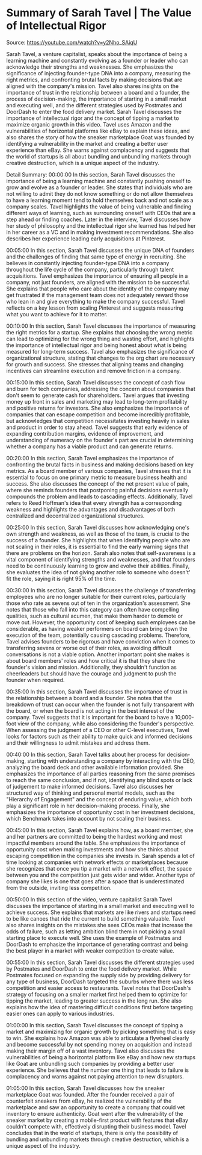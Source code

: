 # Summary of Sarah Tavel | The Value of Intellectual Rigor

Source: https://youtube.com/watch?v=y2Nho_SAiqU

Sarah Tavel, a venture capitalist, speaks about the importance of being a learning machine and constantly evolving as a founder or leader who can acknowledge their strengths and weaknesses. She emphasizes the significance of injecting founder-type DNA into a company, measuring the right metrics, and confronting brutal facts by making decisions that are aligned with the company's mission. Tavel also shares insights on the importance of trust in the relationship between a board and a founder, the process of decision-making, the importance of starting in a small market and executing well, and the different strategies used by Postmates and DoorDash to enter the food delivery market.
Sarah Tavel discusses the importance of intellectual rigor and the concept of tipping a market to maximize organic growth in this video. Tavel uses Amazon and the vulnerabilities of horizontal platforms like eBay to explain these ideas, and also shares the story of how the sneaker marketplace Goat was founded by identifying a vulnerability in the market and creating a better user experience than eBay. She warns against complacency and suggests that the world of startups is all about bundling and unbundling markets through creative destruction, which is a unique aspect of the industry.

Detail Summary: 
00:00:00
In this section, Sarah Tavel discusses the importance of being a learning machine and constantly pushing oneself to grow and evolve as a founder or leader. She states that individuals who are not willing to admit they do not know something or do not allow themselves to have a learning moment tend to hold themselves back and not scale as a company scales. Tavel highlights the value of being vulnerable and finding different ways of learning, such as surrounding oneself with CEOs that are a step ahead or finding coaches. Later in the interview, Tavel discusses how her study of philosophy and the intellectual rigor she learned has helped her in her career as a VC and in making investment recommendations. She also describes her experience leading early acquisitions at Pinterest.

00:05:00
In this section, Sarah Tavel discusses the unique DNA of founders and the challenges of finding that same type of energy in recruiting. She believes in constantly injecting founder-type DNA into a company throughout the life cycle of the company, particularly through talent acquisitions. Tavel emphasizes the importance of ensuring all people in a company, not just founders, are aligned with the mission to be successful. She explains that people who care about the identity of the company may get frustrated if the management team does not adequately reward those who lean in and give everything to make the company successful. Tavel reflects on a key lesson from scaling Pinterest and suggests measuring what you want to achieve for it to matter.

00:10:00
In this section, Sarah Tavel discusses the importance of measuring the right metrics for a startup. She explains that choosing the wrong metric can lead to optimizing for the wrong thing and wasting effort, and highlights the importance of intellectual rigor and being honest about what is being measured for long-term success. Tavel also emphasizes the significance of organizational structure, stating that changes to the org chart are necessary for growth and success. She stresses that aligning teams and changing incentives can streamline execution and remove friction in a company.

00:15:00
In this section, Sarah Tavel discusses the concept of cash flow and burn for tech companies, addressing the concern about companies that don't seem to generate cash for shareholders. Tavel argues that investing money up front in sales and marketing may lead to long-term profitability and positive returns for investors. She also emphasizes the importance of companies that can escape competition and become incredibly profitable, but acknowledges that competition necessitates investing heavily in sales and product in order to stay ahead. Tavel suggests that early evidence of expanding contribution margins, evidence of improvement, and understanding of numeracy on the founder's part are crucial in determining whether a company has a viable product and can generate returns.

00:20:00
In this section, Sarah Tavel emphasizes the importance of confronting the brutal facts in business and making decisions based on key metrics. As a board member of various companies, Tavel stresses that it is essential to focus on one primary metric to measure business health and success. She also discusses the concept of the net present value of pain, where she reminds founders that postponing painful decisions eventually compounds the problem and leads to cascading effects. Additionally, Tavel refers to Reed Hoffman's idea that every strength has a corresponding weakness and highlights the advantages and disadvantages of both centralized and decentralized organizational structures.

00:25:00
In this section, Sarah Tavel discusses how acknowledging one's own strength and weakness, as well as those of the team, is crucial to the success of a founder. She highlights that when identifying people who are not scaling in their roles, it is essential to find the early warning signs that there are problems on the horizon. Sarah also notes that self-awareness is a vital component of identifying strengths and weaknesses, and that founders need to be continuously learning to grow and evolve their abilities. Finally, she evaluates the idea of not giving another role to someone who doesn't' fit the role, saying it is right 95% of the time.

00:30:00
In this section, Sarah Tavel discusses the challenge of transferring employees who are no longer suitable for their current roles, particularly those who rate as sevens out of ten in the organization's assessment. She notes that those who fall into this category can often have compelling qualities, such as cultural acumen, that make them harder to demote or move out. However, the opportunity cost of keeping such employees can be considerable, as having weaker performers on board can bring down the execution of the team, potentially causing cascading problems. Therefore, Tavel advises founders to be rigorous and have conviction when it comes to transferring sevens or worse out of their roles, as avoiding difficult conversations is not a viable option. Another important point she makes is about board members' roles and how critical it is that they share the founder's vision and mission. Additionally, they shouldn't function as cheerleaders but should have the courage and judgment to push the founder when required.

00:35:00
In this section, Sarah Tavel discusses the importance of trust in the relationship between a board and a founder. She notes that the breakdown of trust can occur when the founder is not fully transparent with the board, or when the board is not acting in the best interest of the company. Tavel suggests that it is important for the board to have a 10,000-foot view of the company, while also considering the founder's perspective. When assessing the judgment of a CEO or other C-level executives, Tavel looks for factors such as their ability to make quick and informed decisions and their willingness to admit mistakes and address them.

00:40:00
In this section, Sarah Tavel talks about her process for decision-making, starting with understanding a company by interacting with the CEO, analyzing the board deck and other available information provided. She emphasizes the importance of all parties reasoning from the same premises to reach the same conclusion, and if not, identifying any blind spots or lack of judgement to make informed decisions. Tavel also discusses her structured way of thinking and personal mental models, such as the "Hierarchy of Engagement" and the concept of enduring value, which both play a significant role in her decision-making process. Finally, she emphasizes the importance of opportunity cost in her investment decisions, which Benchmark takes into account by not scaling their business.

00:45:00
In this section, Sarah Tavel explains how, as a board member, she and her partners are committed to being the hardest working and most impactful members around the table. She emphasizes the importance of opportunity cost when making investments and how she thinks about escaping competition in the companies she invests in. Sarah spends a lot of time looking at companies with network effects or marketplaces because she recognizes that once you tip a market with a network effect, the space between you and the competition just gets wider and wider. Another type of company she likes is one that goes after a space that is underestimated from the outside, inviting less competition.

00:50:00
In this section of the video, venture capitalist Sarah Tavel discusses the importance of starting in a small market and executing well to achieve success. She explains that markets are like rivers and startups need to be like canoes that ride the current to build something valuable. Tavel also shares insights on the mistakes she sees CEOs make that increase the odds of failure, such as letting ambition blind them in not picking a small starting place to execute well. She uses the example of Postmates and DoorDash to emphasize the importance of generating contrast and being the best player in a market with weaker competition to create value.

00:55:00
In this section, Sarah Tavel discusses the different strategies used by Postmates and DoorDash to enter the food delivery market. While Postmates focused on expanding the supply side by providing delivery for any type of business, DoorDash targeted the suburbs where there was less competition and easier access to restaurants. Tavel notes that DoorDash's strategy of focusing on a smaller market first helped them to optimize for tipping the market, leading to greater success in the long run. She also explains how the idea of mastering difficult conditions first before targeting easier ones can apply to various industries.

01:00:00
In this section, Sarah Tavel discusses the concept of tipping a market and maximizing for organic growth by picking something that is easy to win. She explains how Amazon was able to articulate a flywheel clearly and become successful by not spending money on acquisition and instead making their margin off of a vast inventory. Tavel also discusses the vulnerabilities of being a horizontal platform like eBay and how new startups like Goat are unbundling such companies by providing a better user experience. She believes that the number one thing that leads to failure is complacency and warns against not paying attention to new disruptors.

01:05:00
In this section, Sarah Tavel discusses how the sneaker marketplace Goat was founded. After the founder received a pair of counterfeit sneakers from eBay, he realized the vulnerability of the marketplace and saw an opportunity to create a company that could vet inventory to ensure authenticity. Goat went after the vulnerability of the sneaker market by creating a mobile-first product with features that eBay couldn't compete with, effectively disrupting their business model. Tavel concludes that in the world of startups, there is only the possibility of bundling and unbundling markets through creative destruction, which is a unique aspect of the industry.

